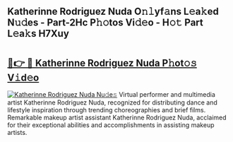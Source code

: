 ## Katherinne Rodriguez Nuda O𝚗𝚕yf𝚊ns L𝚎a𝚔ed N𝚞𝚍es - Part-2Hc P𝚑𝚘tos Vi𝚍𝚎o - H𝚘𝚝 Part L𝚎a𝚔s H7Xuy

# <h2><a href="http://kf40223.oniu.top/?m=Katherinne+Rodriguez+Nuda">🔗👉 🔴 Katherinne Rodriguez Nuda P𝚑ot𝚘𝚜 V𝚒d𝚎o</a></h2>

[![Katherinne Rodriguez Nuda Nu𝚍e𝚜](https://i.imgur.com/0qMVB7G.gif)](http://kf40223.oniu.top/?m=Katherinne+Rodriguez+Nuda)
Virtual performer and multimedia artist Katherinne Rodriguez Nuda, recognized for distributing dance and lifestyle inspiration through trending choreographies and brief films. Remarkable makeup artist assistant Katherinne Rodriguez Nuda, acclaimed for their exceptional abilities and accomplishments in assisting makeup artists.  
